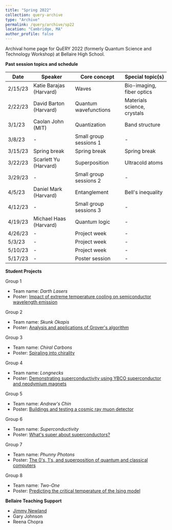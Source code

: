 ```yaml
---
title: "Spring 2022"
collection: query-archive
type: "Archive"
permalink: /query/archive/sp22
location: "Cambridge, MA"
author_profile: false
---
```


Archival home page for QuERY 2022 (formerly Quantum Science and Technology Workshop) at Bellaire High School.

__Past session topics and schedule__<br>

| Date     | Speaker | Core concept | Special topic(s) |
| ----------- | --- | --- | ----------- |
| 2/15/23      | Katie Barajas (Harvard) | Waves | Bio-imaging, fiber optics |
| 2/22/23   | David Barton (Harvard) | Quantum wavefunctions | Materials science, crystals |
| 3/1/23      | Caolan John (MIT) | Quantization | Band structure |
| 3/8/23   | - | Small group sessions 1 | - |
| 3/15/23      | Spring break | Spring break | Spring break |
| 3/22/23   | Scarlett Yu (Harvard) | Superposition | Ultracold atoms |
| 3/29/23     | - | Small group sessions 2 | - |
| 4/5/23   | Daniel Mark (Harvard) | Entanglement | Bell's inequality |
| 4/12/23     | - | Small group sessions 3 | - |
| 4/19/23     | Michael Haas (Harvard)| Quantum logic | - |
| 4/26/23   | - | Project week        | - |
| 5/3/23    | - | Project week       | - |
| 5/10/23   | - | Project week        | - |
| 5/17/23   | - | Poster session  | - |

__Student Projects__<br>

Group 1
* Team name: *Darth Lasers*
* Poster: [Impact of extreme temperature cooling on semiconductor wavelength emission](http://mudyeh.github.io/files/QuERY_2023_Group1.pdf)

Group 2
* Team name: *Skunk Okapis*
* Poster: [Analysis and applications of Grover's algorithm](http://mudyeh.github.io/files/QuERY_2023_Group2.pdf) 

Group 3
* Team name: *Chiral Carbons*
* Poster: [Spiraling into chirality](http://mudyeh.github.io/files/QuERY_2023_Group3.pdf) 

Group 4
* Team name: *Longnecks*
* Poster: [Demonstrating superconductivity using YBCO superconductor and neodymium magnets](http://mudyeh.github.io/files/QuERY_2023_Group4.pdf) 

Group 5
* Team name: *Andrew's Chin*
* Poster: [Buildings and testing a cosmic ray muon detector](http://mudyeh.github.io/files/QuERY_2023_Group5.pdf) 

Group 6
* Team name: *Superconductivity*
* Poster: [What's super about superconductors?](http://mudyeh.github.io/files/QuERY_2023_Group6.pdf) 

Group 7
* Team name: *Phunny Photons*
* Poster: [The 0's, 1's, and superposition of quantum and classical computers](http://mudyeh.github.io/files/QuERY_2023_Group7.pdf) 

Group 8
* Team name: *Two-One*
* Poster: [Predicting the critical temperature of the Ising model](http://mudyeh.github.io/files/QuERY_2023_Group8.pdf) 

__Bellaire Teaching Support__<br>
* [Jimmy Newland](https://www.jimmynewland.com/wp/)
* Gary Johnson 
* Reena Chopra